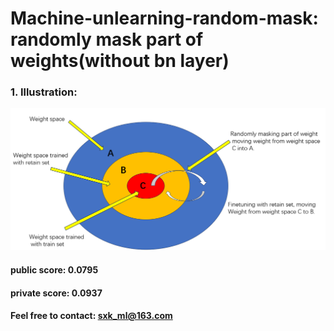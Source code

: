 # Machine-unlearning-random-mask: randomly mask part of weights(without bn layer)
### 1. Illustration:
![img](random_mask.png)


#### public score: 0.0795
#### private score: 0.0937
#### Feel free to contact: sxk_ml@163.com
